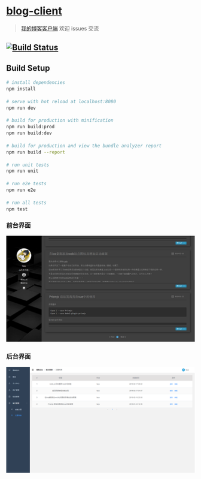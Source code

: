 # [blog-client](http://blog.luyu.fun)
> [我的博客客户端](http://blog.luyu.fun) 欢迎 issues 交流
## [![Build Status](https://www.travis-ci.org/panyu97py/blog-client.svg?branch=master)](https://www.travis-ci.org/panyu97py/blog-client)

## Build Setup

``` bash
# install dependencies
npm install

# serve with hot reload at localhost:8080
npm run dev

# build for production with minification
npm run build:prod
npm run build:dev

# build for production and view the bundle analyzer report
npm run build --report

# run unit tests
npm run unit

# run e2e tests
npm run e2e

# run all tests
npm test
```

### 前台界面

![image](https://raw.githubusercontent.com/panyu97py/github-static/master/img/%E6%88%91%E7%9A%84%E5%8D%9A%E5%AE%A2%E5%89%8D%E5%8F%B0%E7%95%8C%E9%9D%A2.png)

### 后台界面

![image](https://raw.githubusercontent.com/panyu97py/github-static/master/img/%E6%88%91%E7%9A%84%E5%8D%9A%E5%AE%A2%E5%90%8E%E5%8F%B0%E7%95%8C%E9%9D%A2.png)
